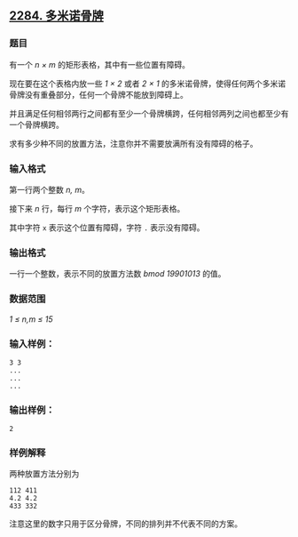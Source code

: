 ## [2284. 多米诺骨牌](https://www.acwing.com/problem/content/2286/)

### 题目

有一个 *n × m* 的矩形表格，其中有一些位置有障碍。

现在要在这个表格内放一些 *1 × 2* 或者 *2 × 1* 的多米诺骨牌，使得任何两个多米诺骨牌没有重叠部分，任何一个骨牌不能放到障碍上。

并且满足任何相邻两行之间都有至少一个骨牌横跨，任何相邻两列之间也都至少有一个骨牌横跨。

求有多少种不同的放置方法，注意你并不需要放满所有没有障碍的格子。

### 输入格式

第一行两个整数 *n, m*。

接下来 *n* 行，每行 *m* 个字符，表示这个矩形表格。

其中字符 `x` 表示这个位置有障碍，字符 `.` 表示没有障碍。

### 输出格式

一行一个整数，表示不同的放置方法数 *bmod 19901013* 的值。

### 数据范围

*1 ≤ n,m ≤ 15*

### 输入样例：

```
3 3
...
...
...
```

### 输出样例：

```
2
```

### 样例解释

两种放置方法分别为

```
112 411
4.2 4.2
433 332
```

注意这里的数字只用于区分骨牌，不同的排列并不代表不同的方案。
